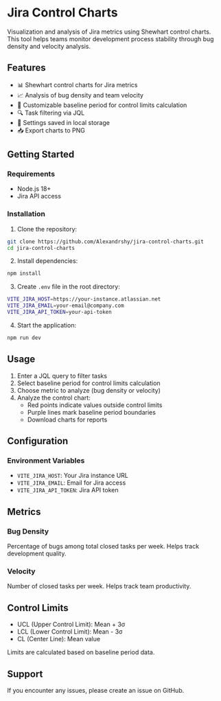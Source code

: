 # Jira Control Charts

Visualization and analysis of Jira metrics using Shewhart control charts. This tool helps teams monitor development process stability through bug density and velocity analysis.

## Features

- 📊 Shewhart control charts for Jira metrics
- 📈 Analysis of bug density and team velocity
- 🎯 Customizable baseline period for control limits calculation
- 🔍 Task filtering via JQL
- 💾 Settings saved in local storage
- 📥 Export charts to PNG

## Getting Started

### Requirements

- Node.js 18+
- Jira API access

### Installation

1. Clone the repository:

```bash
git clone https://github.com/Alexandrshy/jira-control-charts.git
cd jira-control-charts
```

2. Install dependencies:

```bash
npm install
```

3. Create `.env` file in the root directory:

```bash
VITE_JIRA_HOST=https://your-instance.atlassian.net
VITE_JIRA_EMAIL=your-email@company.com
VITE_JIRA_API_TOKEN=your-api-token
```

4. Start the application:

```bash
npm run dev
```

## Usage

1. Enter a JQL query to filter tasks
2. Select baseline period for control limits calculation
3. Choose metric to analyze (bug density or velocity)
4. Analyze the control chart:
   - Red points indicate values outside control limits
   - Purple lines mark baseline period boundaries
   - Download charts for reports

## Configuration

### Environment Variables

- `VITE_JIRA_HOST`: Your Jira instance URL
- `VITE_JIRA_EMAIL`: Email for Jira access
- `VITE_JIRA_API_TOKEN`: Jira API token

## Metrics

### Bug Density
Percentage of bugs among total closed tasks per week. Helps track development quality.

### Velocity
Number of closed tasks per week. Helps track team productivity.

## Control Limits

- UCL (Upper Control Limit): Mean + 3σ
- LCL (Lower Control Limit): Mean - 3σ
- CL (Center Line): Mean value

Limits are calculated based on baseline period data.

## Support

If you encounter any issues, please create an issue on GitHub.
